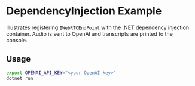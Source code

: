 # DependencyInjection Example

Illustrates registering `IWebRTCEndPoint` with the .NET dependency injection
container. Audio is sent to OpenAI and transcripts are printed to the console.

## Usage

```bash
export OPENAI_API_KEY="<your OpenAI key>"
dotnet run
```
